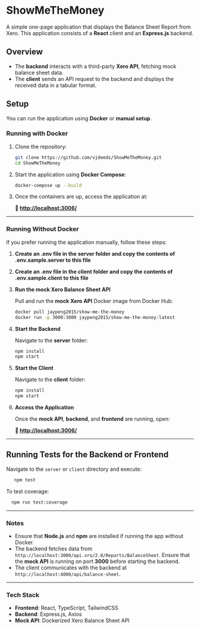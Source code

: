 # ShowMeTheMoney  

A simple one-page application that displays the Balance Sheet Report from Xero. This application consists of a **React** client and an **Express.js** backend.  

## Overview  

- The **backend** interacts with a third-party **Xero API**, fetching mock balance sheet data.  
- The **client** sends an API request to the backend and displays the received data in a tabular format.  

## Setup  

You can run the application using **Docker** or **manual setup**.  

### Running with Docker  

1. Clone the repository:  

   ```bash
   git clone https://github.com/vjdeeds/ShowMeTheMoney.git
   cd ShowMeTheMoney
   ```

2. Start the application using **Docker Compose**:  

   ```bash
   docker-compose up --build
   ```

3. Once the containers are up, access the application at:  

   **🔗 [http://localhost:3006/](http://localhost:3006/)**  

---

### Running Without Docker  

If you prefer running the application manually, follow these steps:  

1. **Create an .env file in the server folder and copy the contents of .env.sample.server to this file**

2. **Create an .env file in the client folder and copy the contents of .env.sample.client to this file**

3. **Run the mock Xero Balance Sheet API**  
   
   Pull and run the **mock Xero API** Docker image from Docker Hub:  

   ```bash
   docker pull jaypeng2015/show-me-the-money
   docker run -p 3000:3000 jaypeng2015/show-me-the-money:latest
   ```

4. **Start the Backend**  

   Navigate to the **server** folder:  

   ```bash
   npm install
   npm start
   ```

5. **Start the Client**  

   Navigate to the **client** folder:  

   ```bash
   npm install
   npm start
   ```

6. **Access the Application**  

   Once the **mock API**, **backend**, and **frontend** are running, open:  

   **🔗 [http://localhost:3006/](http://localhost:3006/)**  

---

## Running Tests for the Backend or Frontend

Navigate to the `server` or `client` directory and execute:

```bash
   npm test
   ```
To test coverage:

```bash
  npm run test:coverage
   ```

---

### Notes  

- Ensure that **Node.js** and **npm** are installed if running the app without Docker.  
- The backend fetches data from `http://localhost:3000/api.xro/2.0/Reports/BalanceSheet`. Ensure that the **mock API** is running on port **3000** before starting the backend.  
- The client communicates with the backend at `http://localhost:4000/api/balance-sheet`.  

---

### Tech Stack  

- **Frontend**: React, TypeScript, TailwindCSS  
- **Backend**: Express.js, Axios  
- **Mock API**: Dockerized Xero Balance Sheet API  
